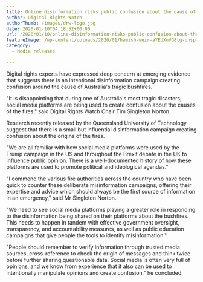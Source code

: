 ```yaml
---
title: Online disinformation risks public confusion about the cause of Australia's bushfires
author: Digital Rights Watch
authorThumb: /images/drw-logo.jpg
date: 2020-01-10T04:18:52+00:00
url: /2020/01/10/online-disinformation-risks-public-confusion-about-the-cause-of-australias-bushfires/
featureImage: /wp-content/uploads/2020/01/hamish-weir-aYEUXnVG8tg-unsplash-scaled-1.jpg
category:
  - Media releases

---
```

Digital rights experts have expressed deep concern at emerging evidence that suggests there is an intentional disinformation campaign creating confusion around the cause of Australia's tragic bushfires.

"It is disappointing that during one of Australia's most tragic disasters, social media platforms are being used to create confusion about the causes of the fires," said Digital Rights Watch Chair Tim Singleton Norton.

Research recently released by the Queensland University of Technology suggest that there is a small but influential disinformation campaign creating confusion about the origins of the fires.

"We are all familiar with how social media platforms were used by the Trump campaign in the US and throughout the Brexit debate in the UK to influence public opinion. There is a well-documented history of how these platforms are used to promote political and ideological agendas."

"I commend the various fire authorities across the country who have been quick to counter these deliberate misinformation campaigns, offering their expertise and advice which should always be the first source of information in an emergency," said Mr Singleton Norton.

"We need to see social media platforms playing a greater role in responding to the disinformation being shared on their platforms about the bushfires. This needs to happen in tandem with effective government oversight, transparency, and accountability measures, as well as public education campaigns that give people the tools to identify misinformation."

"People should remember to verify information through trusted media sources, cross-reference to check the origin of messages and think twice before further sharing questionable data. Social media is often very full of opinions, and we know from experience that it also can be used to intentionally manipulate opinions and create confusion," he concluded.
